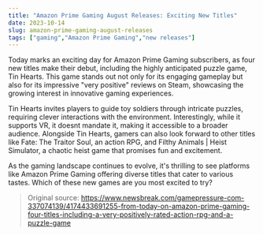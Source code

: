```yaml
---
title: "Amazon Prime Gaming August Releases: Exciting New Titles"
date: 2023-10-14
slug: amazon-prime-gaming-august-releases
tags: ["gaming","Amazon Prime Gaming","new releases"]
---
```


Today marks an exciting day for Amazon Prime Gaming subscribers, as four new titles make their debut, including the highly anticipated puzzle game, Tin Hearts. This game stands out not only for its engaging gameplay but also for its impressive "very positive" reviews on Steam, showcasing the growing interest in innovative gaming experiences.

Tin Hearts invites players to guide toy soldiers through intricate puzzles, requiring clever interactions with the environment. Interestingly, while it supports VR, it doesnt mandate it, making it accessible to a broader audience. Alongside Tin Hearts, gamers can also look forward to other titles like Fate: The Traitor Soul, an action RPG, and Filthy Animals | Heist Simulator, a chaotic heist game that promises fun and excitement.

As the gaming landscape continues to evolve, it's thrilling to see platforms like Amazon Prime Gaming offering diverse titles that cater to various tastes. Which of these new games are you most excited to try?
> Original source: https://www.newsbreak.com/gamepressure-com-337074139/4174433691255-from-today-on-amazon-prime-gaming-four-titles-including-a-very-positively-rated-action-rpg-and-a-puzzle-game